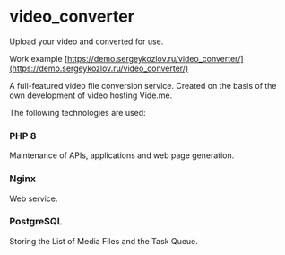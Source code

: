 # video_converter

Upload your video and converted for use.

Work example
[https://demo.sergeykozlov.ru/video_converter/](https://demo.sergeykozlov.ru/video_converter/)

A full-featured video file conversion service. Created on the basis of the own development of video hosting Vide.me.

The following technologies are used:

### PHP 8
Maintenance of APIs, applications and web page generation.

### Nginx
Web service.

### PostgreSQL
Storing the List of Media Files and the Task Queue.

